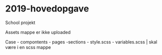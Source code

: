 # 2019-hovedopgave

School projekt

Assets mappe er ikke uploaded

Case - compontents - pages -sections - style.scss - variables.scss | skal være i en scss mappe
